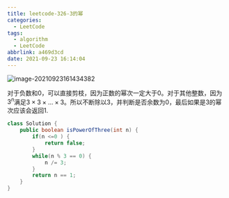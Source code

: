 ```yaml
---
title: leetcode-326-3的幂
categories:
  - LeetCode
tags:
  - algorithm
  - LeetCode
abbrlink: a469d3cd
date: 2021-09-23 16:14:04
---
```


![image-20210923161434382](https://gitee.com/cao_ziqiang/img/raw/master/20210923161434.png)

对于负数和$0$，可以直接剪枝，因为正数的幂次一定大于$0$。对于其他整数，因为$3^n$满足$3\times3\times...\times3$。所以不断除以$3$，并判断是否余数为0，最后如果是3的幂次应该会返回1.

```java
class Solution {
    public boolean isPowerOfThree(int n) {
        if(n <=0 ) {
            return false;
        }
        while(n % 3 == 0) {
            n /= 3;
        }
        return n == 1;
    }
}
```

